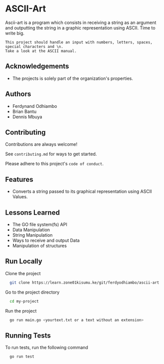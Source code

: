 
# ASCII-Art

Ascii-art is a program which consists in receiving a string as an argument and outputting the string in a graphic representation using ASCII. Time to write big.

    This project should handle an input with numbers, letters, spaces, special characters and \n.
    Take a look at the ASCII manual.

## Acknowledgements

- The projects is solely part of the organization's properties.

## Authors

- Ferdynand Odhiambo
- Brian Bantu
- Dennis Mbuya

## Contributing

Contributions are always welcome!

See `contributing.md` for ways to get started.

Please adhere to this project's `code of conduct`.

## Features

- Converts a string passed to its graphical representation using ASCII Values.

## Lessons Learned

- The GO file system(fs) API
- Data Manipulation
- String Manipulation
- Ways to receive and output Data
- Manipulation of structures

## Run Locally

Clone the project

```bash
  git clone https://learn.zone01kisumu.ke/git/ferdyodhiambo/ascii-art
```

Go to the project directory

```bash
  cd my-project
```

Run the project

```bash
  go run main.go <yourtext.txt or a text without an extension>
```

## Running Tests

To run tests, run the following command

```bash
  go run test
```
